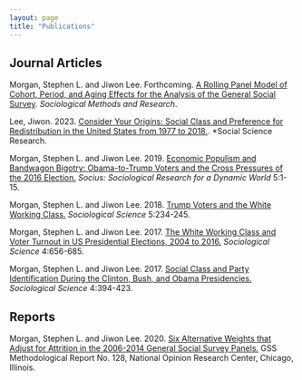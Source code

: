 ```yaml
---
layout: page
title: "Publications"
---
```


## Journal Articles

Morgan, Stephen L. and Jiwon Lee. Forthcoming. [A Rolling Panel Model of Cohort, Period, and Aging Effects for the Analysis of the General Social Survey](https://journals.sagepub.com/doi/abs/10.1177/00491241211043135). *Sociological Methods and Research*. 

Lee, Jiwon. 2023. [Consider Your Origins: Social Class and Preference for Redistribution in the  United States from 1977 to 2018.](https://www.sciencedirect.com/science/article/pii/S0049089X22001557). *Social Science Research.

Morgan, Stephen L. and  Jiwon Lee. 2019. [Economic Populism and Bandwagon Bigotry: Obama-to-Trump Voters and the Cross Pressures of the 2016 Election.](https://journals.sagepub.com/doi/pdf/10.1177/2378023119871119) *Socius: Sociological Research for a Dynamic World* 5:1-15.

Morgan, Stephen L. and  Jiwon Lee. 2018. [Trump Voters and the White Working Class.](https://www.sociologicalscience.com/download/vol-5/april/SocSci_v5_234to245.pdf) *Sociological Science* 5:234-245.

Morgan, Stephen L. and  Jiwon Lee. 2017. [The White Working Class and Voter Turnout in US Presidential Elections, 2004 to 2016.](https://www.sociologicalscience.com/download/vol-4/november/SocSci_v4_656to685.pdf) *Sociological Science* 4:656-685.

Morgan, Stephen L. and  Jiwon Lee. 2017. [Social Class and Party Identification During the Clinton, Bush, and Obama Presidencies.](https://www.sociologicalscience.com/download/vol-4/august/SocSci_v4_394to423.pdf) *Sociological Science* 4:394-423.

## Reports

Morgan, Stephen L. and Jiwon Lee. 2020. [Six Alternative Weights that Adjust for Attrition in the 2006-2014 General Social Survey Panels.](https://gss.norc.org/Documents/reports/methodological-reports/MR132%20Panel-Weights.pdf) GSS Methodological Report No. 128, National Opinion Research Center, Chicago, Illinois. 

